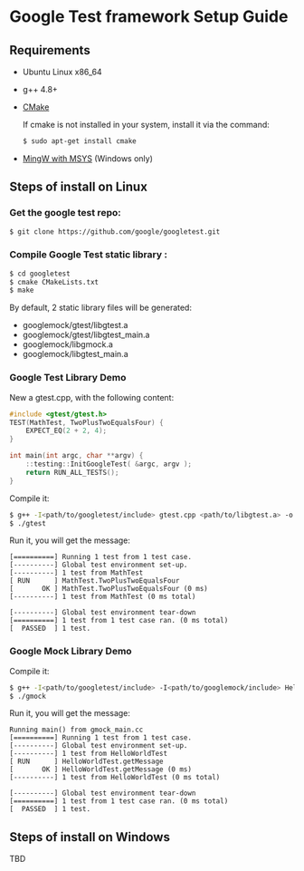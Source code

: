 # Google Test framework Setup Guide

## Requirements
* Ubuntu Linux x86_64
* g++ 4.8+
* [CMake](https://cmake.org/download/)

  If cmake is not installed in your system, install it via the command:
  ```Bash
  $ sudo apt-get install cmake
  ```
* [MingW with MSYS](https://sourceforge.net/projects/mingw/files/) (Windows only)

<!-- ## Notes -->
<!-- When installing MingW with MSYS via the oneline way, please choose the follow components:
* mingw-developer-toolkit
* mingw32-base
* mingw32-gcc-g++
* msys-base -->


## Steps of install on Linux
### Get the google test repo:
```Bash
$ git clone https://github.com/google/googletest.git
```

### Compile Google Test static library :
```Bash
$ cd googletest
$ cmake CMakeLists.txt
$ make
```

By default, 2 static library files will be generated:
* googlemock/gtest/libgtest.a
* googlemock/gtest/libgtest_main.a
* googlemock/libgmock.a
* googlemock/libgtest_main.a

### Google Test Library Demo
New a gtest.cpp, with the following content:
```Cpp
#include <gtest/gtest.h>
TEST(MathTest, TwoPlusTwoEqualsFour) {
    EXPECT_EQ(2 + 2, 4);
}

int main(int argc, char **argv) {
    ::testing::InitGoogleTest( &argc, argv );
    return RUN_ALL_TESTS();
}
```

Compile it:
```Bash
$ g++ -I<path/to/googletest/include> gtest.cpp <path/to/libgtest.a> -o gtest
$ ./gtest
```

Run it, you will get the message:
```
[==========] Running 1 test from 1 test case.
[----------] Global test environment set-up.
[----------] 1 test from MathTest
[ RUN      ] MathTest.TwoPlusTwoEqualsFour
[       OK ] MathTest.TwoPlusTwoEqualsFour (0 ms)
[----------] 1 test from MathTest (0 ms total)

[----------] Global test environment tear-down
[==========] 1 test from 1 test case ran. (0 ms total)
[  PASSED  ] 1 test.
```

### Google Mock Library Demo
Compile it:
```Bash
$ g++ -I<path/to/googletest/include> -I<path/to/googlemock/include> HelloWorldTest.cpp HelloWorld.cpp <path/to/libgmock_main.a> -o gmock
$ ./gmock
```

Run it, you will get the message:
```
Running main() from gmock_main.cc
[==========] Running 1 test from 1 test case.
[----------] Global test environment set-up.
[----------] 1 test from HelloWorldTest
[ RUN      ] HelloWorldTest.getMessage
[       OK ] HelloWorldTest.getMessage (0 ms)
[----------] 1 test from HelloWorldTest (0 ms total)

[----------] Global test environment tear-down
[==========] 1 test from 1 test case ran. (0 ms total)
[  PASSED  ] 1 test.
```

## Steps of install on Windows
TBD
